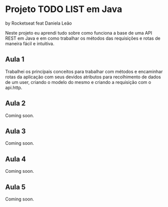 # Projeto TODO LIST em Java
by Rocketseat feat Daniela Leão

Neste projeto eu aprendi tudo sobre como funciona a base de uma API REST em Java e em como trabalhar os métodos das requisições e rotas de maneira fácil e intuitiva.

## Aula 1

Trabalhei os princípais conceitos para trabalhar com métodos e encaminhar rotas da aplicação com seus devidos atributos para recolhimento de dados de um user, criando o modelo do mesmo e criando a requisição com o api.http.

## Aula 2

Coming soon.

## Aula 3

Coming soon.

## Aula 4

Coming soon.

## Aula 5

Coming soon.